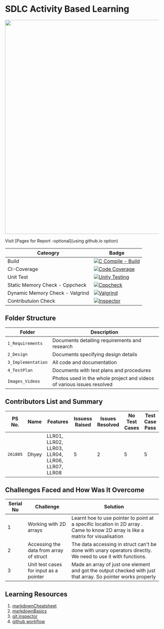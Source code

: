 # SDLC Activity Based Learning

<img src="https://github.com/Dhyey-Hulk/LTTS-MiniProject/blob/master/Images_Videos/26663.jpg" height="700">

Visit [Pages for Report -optional](using github.io option)

| Cateogry | Badge |
|----------|-------|
| Build | [![C Compile - Build](https://github.com/Dhyey-Hulk/LTTS-MiniProject/actions/workflows/build.yml/badge.svg)](https://github.com/Dhyey-Hulk/LTTS-MiniProject/actions/workflows/build.yml) |
| CI-Coverage | [![Code Coverage](https://github.com/Dhyey-Hulk/LTTS-MiniProject/actions/workflows/gcov.yml/badge.svg)](https://github.com/Dhyey-Hulk/LTTS-MiniProject/actions/workflows/gcov.yml) |
| Unit Test | [![Unity Testing](https://github.com/Dhyey-Hulk/LTTS-MiniProject/actions/workflows/unity.yml/badge.svg)](https://github.com/Dhyey-Hulk/LTTS-MiniProject/actions/workflows/unity.yml) |
| Static Memory Check - Cppcheck | [![Cppcheck](https://github.com/Dhyey-Hulk/LTTS-MiniProject/actions/workflows/c-cpp.yml/badge.svg)](https://github.com/Dhyey-Hulk/LTTS-MiniProject/actions/workflows/c-cpp.yml) |
| Dynamic Memory Check - Valgrind | [![Valgrind](https://github.com/Dhyey-Hulk/LTTS-MiniProject/actions/workflows/Valgrind.yml/badge.svg)](https://github.com/Dhyey-Hulk/LTTS-MiniProject/actions/workflows/Valgrind.yml) |
| Contributuion Check | [![Inspector](https://github.com/Dhyey-Hulk/LTTS-MiniProject/actions/workflows/gitinspector.yml/badge.svg)](https://github.com/Dhyey-Hulk/LTTS-MiniProject/actions/workflows/gitinspector.yml) |

## Folder Structure
Folder             | Description
-------------------| -----------------------------------------
`1_Requirements`   | Documents detailing requirements and research
`2_Design`         | Documents specifying design details
`3_Implementation` | All code and documentation
`4_TestPlan`      | Documents with test plans and procedures
`Images_Videos` | Photos used in the whole project and videos of various issues resolved

## Contributors List and Summary

PS No. |  Name   |    Features    | Issuess Raised |Issues Resolved|No Test Cases|Test Case Pass
-------|---------|----------------|----------------|---------------|-------------|--------------
`261805` | Dhyey  | LLR01, LLR02, LLR03, LLR04, LLR06, LLR07, LLR08   | 5      |  2   |5   |5     

## Challenges Faced and How Was It Overcome

| Serial No | Challenge | Solution |
|-------|-----------|----------|
| 1 | Working with 2D arrays | Learnt hoe to use pointer to point at a specific location in 2D array . Came to know 2D array is like a matrix for visualisation |
| 2 | Accessing the data from array of struct | The data accessing in struct can't be done with unary operators directly. We need to use it with functions. |
| 3 | Unit test cases for input as a pointer | Made an array of just one element and got the output checked with just that array. So pointer works properly | 

## Learning Resources

1. [markdownCheatsheet](https://github.com/adam-p/markdown-here/wiki/Markdown-Cheatsheet)
2. [markdownBasics](https://guides.github.com/features/mastering-markdown/)
3. [git inspector](https://github.com/ejwa/gitinspector.git)
4. [github workflow](https://docs.github.com/en/actions/learn-github-action)

